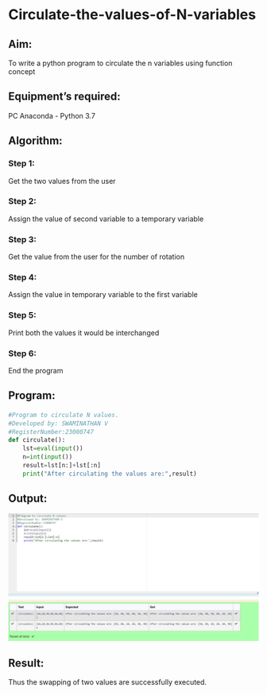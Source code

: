 # Circulate-the-values-of-N-variables
## Aim:
To write a python program to circulate the n variables using function concept
## Equipment’s required:
PC
Anaconda - Python 3.7
## Algorithm: 
### Step 1: 
Get the two values from the user
### Step 2:
Assign the value of second variable to a temporary variable
### Step 3: 
Get the value from the user for the number of rotation
### Step 4: 
Assign the value in temporary variable to the first variable
### Step 5: 
Print both the values it would be interchanged
### Step 6: 
End the program
## Program:
```python
#Program to circulate N values.
#Developed by: SWAMINATHAN V
#RegisterNumber:23000747
def circulate():
    lst=eval(input())
    n=int(input())
    result=lst[n:]+lst[:n]
    print("After circulating the values are:",result)
```
## Output:
![output](circulate%20n%20variable.png)
## Result:
Thus the swapping of two values are successfully executed.

